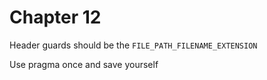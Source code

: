 # Chapter 12

Header guards should be the `FILE_PATH_FILENAME_EXTENSION`

Use pragma once and save yourself
